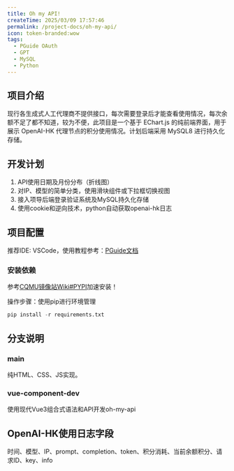 ```yaml
---
title: Oh my API!
createTime: 2025/03/09 17:57:46
permalink: /project-docs/oh-my-api/
icon: token-branded:wow
tags:
  - PGuide OAuth
  - GPT
  - MySQL
  - Python
---
```


<RepoCard repo="DingGe3/Oh-My-Api"></RepoCard>


## 项目介绍

现行各生成式人工代理商不提供接口，每次需要登录后才能查看使用情况，每次余额不足了都不知道，较为不便，此项目是一个基于 EChart.js 的纯前端界面，用于展示 OpenAI-HK 代理节点的积分使用情况。计划后端采用 MySQL8 进行持久化存储。

## 开发计划

1. API使用日期及月份分布（折线图）
2. 对IP、模型的简单分类，使用滑块组件或下拉框切换视图
3. 接入项导后端登录验证系统及MySQL持久化存储
4. 使用cookie和逆向技术，python自动获取openai-hk日志

## 项目配置

推荐IDE: VSCode，使用教程参考：[PGuide文档](/campus-wiki/common-software/IDE/VSCode/)

### 安装依赖

参考[CQMU镜像站Wiki#PYPI](/public-service/cqmu-mirror/wiki/#pypi)加速安装！

操作步骤：使用pip进行环境管理

```python
pip install -r requirements.txt
```

## 分支说明

### main

纯HTML、CSS、JS实现。

### vue-component-dev

使用现代Vue3组合式语法和API开发oh-my-api


## OpenAI-HK使用日志字段

时间、模型、IP、prompt、completion、token、积分消耗、当前余额积分、请求ID、key、info

[//]: # (TODO: lhr待完善)

